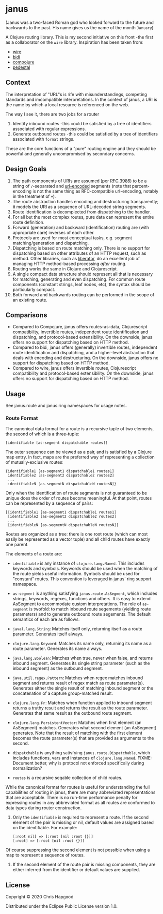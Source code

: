# janus
(Janus was a two-faced Roman god who looked forward to the future and backwards to the past.  His name gives us the name of the month `January`)

A Clojure routing library.  This is my second initiative on this front -the first as a collaborator on the `wire` library.  Inspiration has been taken from:

 * [wire](https://github.com/mwmitchell/wire)
 * [bidi](https://github.com/juxt/bidi)
 * [compojure](https://github.com/weavejester/compojure)
 * [pedestal](https://github.com/pedestal/pedestal)

## Context
The interpretation of "URL"s is rife with misunderstandings, competing standards and imcompatible interpretations.  In the context of janus, a URI is the name by which a local resource is referenced on the web.

The way I see it, there are two jobs for a router

1. Identify inbound routes -this could be satisfied by a tree of identifiers associated with regular expressions.
2. Generate outbound routes -this could be satisfied by a tree of identifiers associated with `format` strings.

These are the core functions of a "pure" routing engine and they should be powerful and generally uncompromised by secondary concerns.

## Design Goals
 1. The path components of URIs are assumed (per [RFC 3986](https://en.wikipedia.org/wiki/Uniform_Resource_Identifier#Syntax)) to be a string of `/`-separated and [url-encoded](https://en.wikipedia.org/wiki/Percent-encoding) segments (note that percent-encoding is not the same thing as RFC-compatible url-encoding, notably in the treatment of `+`).
 1. The route abstraction handles encoding and destructuring transparently; it models the URI
    as a sequence of URL-decoded string segments.
 1. Route identification is decomplected from dispatching to the handler.
 1. For all but the most complex routes, pure data can represent the entire route definition.
 1. Forward (generation) and backward (identification) routing are (with appropriate care) inverses of each other.
 1. Protocols are used for most conceptual tasks, e.g. segment matching/generation and dispatching.
 1. Dispatching is based on route matching only.  There is no support for dispatching based on other attributes of an HTTP request, such as method.  Other libraries, such as [liberator](https://github.com/clojure-liberator/liberator), do an excellent job of managing HTTP method-based processing _after_ routing.
 1. Routing works the same in Clojure and Clojurescript.
 1. A single compact data structure should represent all that is necessary for matching, generating and even dispatching.  For common route components (constant strings, leaf nodes, etc), the syntax should be particularly compact.
 1. Both forward and backwards routing can be performed in the scope of an existing route.

## Comparisons
 * Compared to Compojure, janus offers routes-as-data, Clojurescript compatibility, invertible routes, independent route identification and dispatching, and protocol-based extensibility.   On the downside, janus offers no support for dispatching based on HTTP method.
 * Compared to bidi, janus offers (generally) invertible routes, independent route identification and dispatching, and a higher-level abstraction that deals with encoding and destructuring.  On the downside, janus offers no support for dispatching based on HTTP method.
 * Compared to wire, janus offers invertible routes, Clojurescript compatibility and protocol-based extensibility.  On the downside, janus offers no support for dispatching based on HTTP method.

## Usage

See janus.route and janus.ring namespaces for usage notes.

### Route Format

The canonical data format for a route is a recursive tuple of two elements, the second of which is a three-tuple:

    [identifiable [as-segment dispatchable routes]]

The outer sequence can be viewed as a pair, and is satisfied by a Clojure map entry.  In fact, maps are the preferred way of representing a collection of mutually-exclusive routes:

    {identifiable1 [as-segment1 dispatchable1 routes1]
     identifiable2 [as-segment2 dispatchable2 routes2]
	 ...
     identifiableN [as-segmentN dispatchableN routesN]}

Only when the identification of route segments is not guaranteed to be unique does the order of routes become meaningful.  At that point, routes can be represented by a sequence of pairs:

    [[identifiable1 [as-segment1 dispatchable1 routes1]
     [identifiable2 [as-segment2 dispatchable2 routes2]
	 ...
     [identifiableN [as-segmentN dispatchableN routesN]]

Routes are organized as a tree: there is one root route (which can most easily be represented as a vector tuple) and all child routes have exactly one parent.

The elements of a route are:

 * `identifiable` is any instance of `clojure.lang.Named`.  This includes keywords and symbols.  Keywords should be used when the matching of the route yields useful information.  Symbols should be used for "constant" routes.  This convention is leveraged in janus' ring support namespace.
 * `as-segment` is anything satisfying `janus.route.AsSegment`, which includes strings, keywords, regexes, functions and others.  It is easy to extend AsSegment to accommodate custom interpretations.  The role of `as-segment` is twofold: to match inbound route segements (yielding route parameters) and to generate outbound route segements.  The default semantics of each are as follows:

  * `javal.lang.String`: Matches itself only, returning itself as a route parameter.  Generates itself always.
  * `clojure.lang.Keyword`: Matches its name only, returning its name as a route parameter.  Generates its name always.
  * `java.lang.Boolean`: Matches when true, never when false, and returns inbound segment.  Generates its single string parameter (such as the inbound segment) as the outbound segment.
  * `java.util.regex.Pattern`: Matches when regex matches inbound segment and returns result of regex match as route parameter(s).  Generates either the single result of matching inbound segment or the concatenation of a capture group-matched result.
  * `clojure.lang.Fn`: Matches when function applied to inbound segment returns a truthy result and returns the result as the route parameter.  Generates that same result as the outbound route segment.
  * `clojure.lang.PersistentVector`: Matches when first element (an AsSegment) matches.  Generates what second element (an AsSegment) generates.  Note that the result of matching with the first element becomes the route parameter(s) that are provided as arguments to the second.

 * `dispatchable` is anything satisfying `janus.route.Dispatchable`, which includes functions, vars and instances of `clojure.lang.Named`.  FIXME: Document better, why is protocol not enforced specifically during normalization?
 * `routes` is a recursive seqable collection of child routes.

While the canonical format for routes is useful for understanding the full capabilities of routing in janus, there are many abbreviated representations that are acceptable.  There is no run-time performance penalty for expressing routes in any abbreviated format as all routes are conformed to data types during router construction.

 1. Only the `identifiable` is required to represent a route.  If the second element of the pair is missing or nil, default values are assigned based on the identifiable.  For example:

        [:root nil] => [:root [nil :root {}]]
        [:root] => [:root [nil :root {}]]
 Of course suppressing the second element is not possible when using a map to represent a sequence of routes.

 1. If the second element of the route pair is missing components, they are either inferred from the identifier or default values are supplied.

## License

Copyright © 2020 Chris Hapgood

Distributed under the Eclipse Public License version 1.0.
